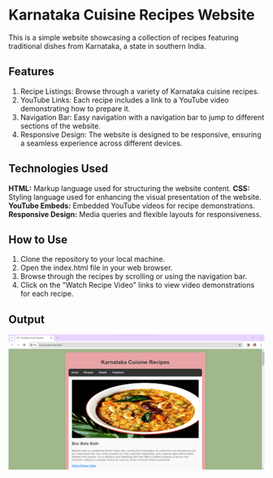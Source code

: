 # Karnataka Cuisine Recipes Website
This is a simple website showcasing a collection of recipes featuring traditional dishes from Karnataka, a state in southern India.

## Features
1. Recipe Listings: Browse through a variety of Karnataka cuisine recipes.
2. YouTube Links: Each recipe includes a link to a YouTube video demonstrating how to prepare it.
3. Navigation Bar: Easy navigation with a navigation bar to jump to different sections of the website.
4. Responsive Design: The website is designed to be responsive, ensuring a seamless experience across different devices.
## Technologies Used
**HTML:** Markup language used for structuring the website content.
**CSS:** Styling language used for enhancing the visual presentation of the website.
**YouTube Embeds:** Embedded YouTube videos for recipe demonstrations.
**Responsive Design:** Media queries and flexible layouts for responsiveness.
## How to Use
1. Clone the repository to your local machine.
2. Open the index.html file in your web browser.
3. Browse through the recipes by scrolling or using the navigation bar.
4. Click on the "Watch Recipe Video" links to view video demonstrations for each recipe.
## Output
![Bisi Bele Bath](https://github.com/chaithrabc/Karnataka-Cuisine-Recipes/blob/main/Output/img%201.png)
